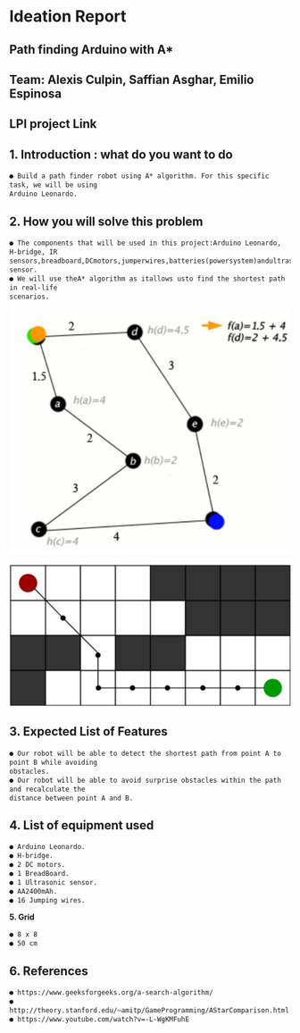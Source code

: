 # Ideation Report

## Path finding Arduino with A*

## Team: Alexis Culpin, Saffian Asghar, Emilio Espinosa

## LPI project Link

## 1. Introduction : what do you want to do

```
● Build a path finder robot using A* algorithm. For this specific task, we will be using
Arduino Leonardo.
```
## 2. How you will solve this problem

```
● The components that will be used in this project:Arduino Leonardo, H-bridge, IR
sensors,breadboard,DCmotors,jumperwires,batteries(powersystem)andultrasonic
sensor.
● We will use theA* algorithm as itallows usto find the shortest path in real-life
scenarios.
```

![alt_text](images/image1.jpg "A* Algorithm")


![alt_text](images/image2.jpg "image_tooltip")

## 3. Expected List of Features

```
● Our robot will be able to detect the shortest path from point A to point B while avoiding
obstacles.
● Our robot will be able to avoid surprise obstacles within the path and recalculate the
distance between point A and B.
```
## 4. List of equipment used

```
● Arduino Leonardo.
● H-bridge.
● 2 DC motors.
● 1 BreadBoard.
● 1 Ultrasonic sensor.
● AA2400mAh.
● 16 Jumping wires.
```
**5. Grid**

```
● 8 x 8
● 50 cm
```
## 6. References

```
● https://www.geeksforgeeks.org/a-search-algorithm/
● http://theory.stanford.edu/~amitp/GameProgramming/AStarComparison.html
● https://www.youtube.com/watch?v=-L-WgKMFuhE
```

